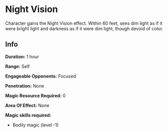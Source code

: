 # Night Vision

Character gains the Night Vision effect. Within 60 feet, sees dim light as if it were bright light and darkness as if it were dim light, though devoid of color.

## Info

**Duration:** 1 hour

**Range:** Self

**Engageable Opponents:** Focused

**Penetration:** None

**Magic Resource Required:** 0

**Area Of Effect:** None

**Magic skills required:**

- Bodily magic (level -1)

